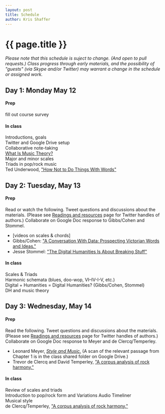 ```yaml
---
layout: post
title: Schedule
author: Kris Shaffer
---
```


# {{ page.title }} #

*Please note that this schedule is suject to change. (And open to pull requests.) Class progress through early materials, and the possibility of "guests" (via Skype and/or Twitter) may warrant a change in the schedule or assigned work.*

## Day 1: Monday May 12 ##

#### Prep ####

fill out course survey

#### In class ####

Introductions, goals  
Twitter and Google Drive setup  
Collaborative note-taking  
[What Is Music Theory?](http://www.hybridpedagogy.com/page-two/music-theory/)  
Major and minor scales  
Triads in pop/rock music  
Ted Underwood, ["How Not to Do Things With Words"](http://tedunderwood.com/2012/08/25/how-not-to-do-things-with-words/)

## Day 2: Tuesday, May 13 ##

#### Prep ####

Read or watch the following. Tweet questions and discussions about the materials. (Please see [Readings and resources](readings.html) page for Twitter handles of authors.) Collaborate on Google Doc response to Gibbs/Cohen and Stommel.

- [videos on scales & chords]  
- Gibbs/Cohen: ["A Conversation With Data: Prospecting Victorian Words and Ideas."](http://muse.jhu.edu/journals/victorian_studies/v054/54.1.gibbs.html)  
- Jesse Stommel: ["The Digital Humanities Is About Breaking Stuff"](http://www.hybridpedagogy.com/journal/the-digital-humanities-is-about-breaking-stuff/)  

#### In class ####

Scales & Triads  
Harmonic schemata (blues, doo-wop, VI–IV-I-V, etc.)  
Digital + Humanities = Digital Humanities? (Gibbs/Cohen, Stommel)  
DH and music theory


## Day 3: Wednesday, May 14 ##

#### Prep ####

Read the following. Tweet questions and discussions about the materials. (Please see [Readings and resources](readings.html) page for Twitter handles of authors.) Collaborate on Google Doc response to Meyer and de Clercq/Temperley.

- Leonard Meyer, [*Style and Music.*](https://openlibrary.org/works/OL3267613W/Style_and_music) (A scan of the relevant passage from Chapter 1 is in the class shared folder on Google Drive.)  
- Trevor de Clercq and David Temperley, ["A corpus analysis of rock harmony."](http://dx.doi.org/10.1017/S026114301000067X)

#### In class ####

Review of scales and triads  
Introduction to pop/rock form and Variations Audio Timeliner  
Musical style  
de Clercq/Temperley, ["A corpus analysis of rock harmony."](http://dx.doi.org/10.1017/S026114301000067X)


<!--
## Day 4: Thursday, May 15 ##

#### Prep ####

#### In class ####


## Day 5: Friday, May 16 ##

#### Prep ####

#### In class ####


## Day 6: Monday, May 19 ##



## Day 7: Tuesday, May 20 ##



## Day 8: Wednesday, May 21 ##



## Day 9: Thursday, May 22 ##



## Day 10: Friday, May 23 ##



## Day 11: Tuesday, May 27 ##



## Day 12: Wednesday, May 28 ##



## Day 13: Thursday, May 29 ##



## Day 14: Friday, May 30 ##



-->